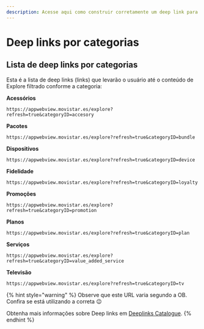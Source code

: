 ```yaml
---
description: Acesse aqui como construir corretamente um deep link para Explore
---
```


# Deep links por categorias

## Lista de deep links por categorias

Esta é a lista de deep links \(links\) que levarão o usuário até o conteúdo de Explore filtrado conforme a categoria:

**Acessórios**

`https://appwebview.movistar.es/explore?refresh=true&categoryID=accesory`

**Pacotes**

`https://appwebview.movistar.es/explore?refresh=true&categoryID=bundle`

**Dispositivos**

`https://appwebview.movistar.es/explore?refresh=true&categoryID=device`

**Fidelidade**

`https://appwebview.movistar.es/explore?refresh=true&categoryID=loyalty`

**Promoções**

`https://appwebview.movistar.es/explore?refresh=true&categoryID=promotion`

**Planos**

`https://appwebview.movistar.es/explore?refresh=true&categoryID=plan`

**Serviços**

`https://appwebview.movistar.es/explore?refresh=true&categoryID=value_added_service`

**Televisão**

`https://appwebview.movistar.es/explore?refresh=true&categoryID=tv`

{% hint style="warning" %}
Observe que este URL varia segundo a OB. Confira se está utilizando a correta 😉

Obtenha mais informações sobre Deep links em [Deeplinks Catalogue](https://tef-novum.gitbook.io/novum/develop/deeplinks-catalog).
{% endhint %}

